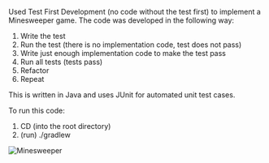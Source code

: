 Used Test First Development (no code without the test first) to implement a Minesweeper game. The code was developed in the following way:

1. Write the test
2. Run the test (there is no implementation code, test does not pass)
3. Write just enough implementation code to make the test pass
4. Run all tests (tests pass)
5. Refactor
6. Repeat

This is written in Java and uses JUnit for automated unit test cases. 

To run this code:
1. CD (into the root directory)
2. (run) ./gradlew


![Minesweeper](media/minesweeper.gif)
